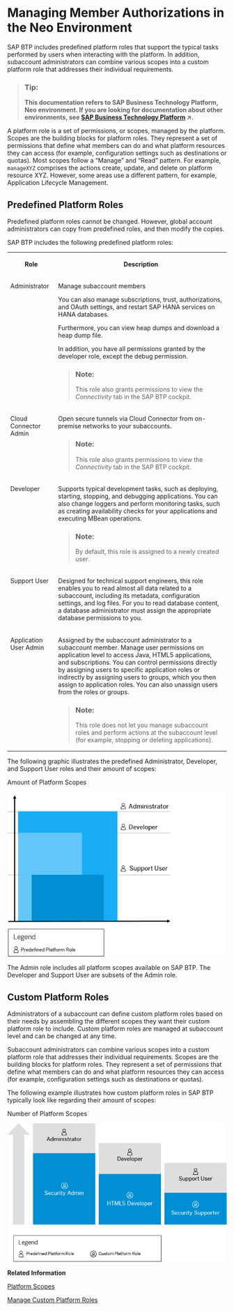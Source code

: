 <!-- loioa1ab5c4cc117455392cd0a512c7f890d -->

# Managing Member Authorizations in the Neo Environment

SAP BTP includes predefined platform roles that support the typical tasks performed by users when interacting with the platform. In addition, subaccount administrators can combine various scopes into a custom platform role that addresses their individual requirements.



> ### Tip:  
> **This documentation refers to SAP Business Technology Platform, Neo environment. If you are looking for documentation about other environments, see [SAP Business Technology Platform](https://help.sap.com/viewer/65de2977205c403bbc107264b8eccf4b/Cloud/en-US/6a2c1ab5a31b4ed9a2ce17a5329e1dd8.html "SAP Business Technology Platform (SAP BTP) is an integrated offering comprised of four technology portfolios: database and data management, application development and integration, analytics, and intelligent technologies. The platform offers users the ability to turn data into business value, compose end-to-end business processes, and build and extend SAP applications quickly.") :arrow_upper_right:.**



A platform role is a set of permissions, or scopes, managed by the platform. Scopes are the building blocks for platform roles. They represent a set of permissions that define what members can do and what platform resources they can access \(for example, configuration settings such as destinations or quotas\). Most scopes follow a “Manage” and “Read” pattern. For example, `manageXYZ` comprises the actions create, update, and delete on platform resource XYZ. However, some areas use a different pattern, for example, Application Lifecycle Management.



## Predefined Platform Roles

Predefined platform roles cannot be changed. However, global account administrators can copy from predefined roles, and then modify the copies.

SAP BTP includes the following predefined platform roles:


<table>
<tr>
<th valign="top">

Role



</th>
<th valign="top">

Description



</th>
</tr>
<tr>
<td valign="top">

Administrator



</td>
<td valign="top">

Manage subaccount members

You can also manage subscriptions, trust, authorizations, and OAuth settings, and restart SAP HANA services on HANA databases.

Furthermore, you can view heap dumps and download a heap dump file.

In addition, you have all permissions granted by the developer role, except the debug permission.

> ### Note:  
> This role also grants permissions to view the *Connectivity* tab in the SAP BTP cockpit.



</td>
</tr>
<tr>
<td valign="top">

Cloud Connector Admin



</td>
<td valign="top">

Open secure tunnels via Cloud Connector from on-premise networks to your subaccounts.

> ### Note:  
> This role also grants permissions to view the *Connectivity* tab in the SAP BTP cockpit.



</td>
</tr>
<tr>
<td valign="top">

Developer



</td>
<td valign="top">

Supports typical development tasks, such as deploying, starting, stopping, and debugging applications. You can also change loggers and perform monitoring tasks, such as creating availability checks for your applications and executing MBean operations.

> ### Note:  
> By default, this role is assigned to a newly created user.



</td>
</tr>
<tr>
<td valign="top">

Support User



</td>
<td valign="top">

Designed for technical support engineers, this role enables you to read almost all data related to a subaccount, including its metadata, configuration settings, and log files. For you to read database content, a database administrator must assign the appropriate database permissions to you.



</td>
</tr>
<tr>
<td valign="top">

Application User Admin



</td>
<td valign="top">

Assigned by the subaccount administrator to a subaccount member. Manage user permissions on application level to access Java, HTML5 applications, and subscriptions. You can control permissions directly by assigning users to specific application roles or indirectly by assigning users to groups, which you then assign to application roles. You can also unassign users from the roles or groups.

> ### Note:  
> This role does not let you manage subaccount roles and perform actions at the subaccount level \(for example, stopping or deleting applications\).



</td>
</tr>
</table>

The following graphic illustrates the predefined Administrator, Developer, and Support User roles and their amount of scopes:

   
  
<a name="loioa1ab5c4cc117455392cd0a512c7f890d__fig_fdz_pff_xz"/>Amount of Platform Scopes

 ![](images/Predefined_Roles_e7daa6d.png " Amount of Platform Scopes") 

The Admin role includes all platform scopes available on SAP BTP. The Developer and Support User are subsets of the Admin role.



<a name="loioa1ab5c4cc117455392cd0a512c7f890d__section_sfm_2x3_d1b"/>

## Custom Platform Roles

Administrators of a subaccount can define custom platform roles based on their needs by assembling the different scopes they want their custom platform role to include. Custom platform roles are managed at subaccount level and can be changed at any time.

Subaccount administrators can combine various scopes into a custom platform role that addresses their individual requirements. Scopes are the building blocks for platform roles. They represent a set of permissions that define what members can do and what platform resources they can access \(for example, configuration settings such as destinations or quotas\).

The following example illustrates how custom platform roles in SAP BTP typically look like regarding their amount of scopes:

   
  
<a name="loioa1ab5c4cc117455392cd0a512c7f890d__fig_gmq_3hf_xz"/>Number of Platform Scopes

 ![](images/Custom_Roles_bfb3eeb.png "Number of Platform Scopes") 

**Related Information**  


[Platform Scopes](platform-scopes-f226074.md "")

[Manage Custom Platform Roles](manage-custom-platform-roles-ede5f72.md "Subaccount administrators can define custom platform roles and assign them to the members of its subaccounts.")

